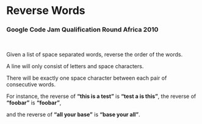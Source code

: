 # Reverse Words

### Google Code Jam Qualification Round Africa 2010

<br>

Given a list of space separated words, reverse the order of the words. 

A line will only consist of letters and space characters. 

There will be exactly one space character between each pair of consecutive words.

For instance, the reverse of **“this is a test”** is **“test a is this”**, the reverse of **“foobar”** is **“foobar”**, 

and the reverse of **“all your base”** is **“base your all”**.
